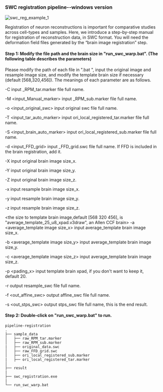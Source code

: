 ### SWC registration pipeline--windows version

![swc_reg_example_1](https://github.com/Vaa3D/vaa3d_tools/blob/master/hackathon/mBrainAligner/doc/images_swc_reg/image-20210805143056992.png)

Registration of neuron reconstructions is important for comparative studies across cell-types and samples. Here, we introduce a step-by-step manual for registration of reconstruction data, in SWC format. You will need the deformation field files generated by the “brain image registration” step.

#### Step 1: Modify the file path and the brain size in "run_swc_warp.bat". (The following table describes the parameters)

Please modify the path of each file in ".bat ", input the original image and resample image size, and modify the template brain size if necessary (default [568,320,456]). The meanings of each parameter are as follows.

<the path to input file>
-C <input_CCF_marker>  input _RPM_tar.marker file full name.

-M <input_Manual_marker>	input _RPM_sub.marker file full name.

-o <input_original_swc>	input original swc file full name.

-T <input_tar_auto_marker>  input ori_local_registered_tar.marker file full name.

-S <input_brain_auto_marker>     input ori_local_registered_sub.marker file full name.

-d <input_FFD_grid>  input _FFD_grid.swc file full name. If FFD is included in the brain registration, add it.

<the size to original brain image>
-X <original image size_x>   input original brain image size_x.

-Y <original image size_y>   input original brain image size_y.

-Z <original image size_z>   input original brain image size_z.

<the size to resample or stripmove brain image>
-x <resample image size_x>   input resample brain image size_x.

-y <resample image size_y>   input resample brain image size_y.

-z <resample image size_z>   input resample brain image size_z.

<the size to template brain image,default [568 320 456], is "average_template_25_u8_xpad.v3draw", an Allen CCF brain>
-a <average_template image size_x>   input average_template brain image size_x.

-b <average_template image size_y>   input average_template brain image size_y.

-c <average_template image size_z>   input average_template brain image size_z.

-p <pading_x>       input template brain xpad, if you don't want to keep it, default 20.

<the path to output swc file>
-r <out_resample_swc>    output resample_swc file full name.

-f <out_affine_swc>     output affine_swc file full name.

-s <out_stps_swc>     output stps_swc file full name, this is the end result.

#### Step 2: Double-click on "run_swc_warp.bat" to run.


```
pipeline-registration
.
├── sample_data
│   ├── raw_RPM_tar.marker
│   ├── raw_RPM_sub.marker
|	├── original_data.swc
│   ├── raw_FFD_grid.swc
│   ├── ori_local_registered_sub.marker
|	├── ori_local_registered_tar.marker
│   
├── result
|	
├── swc_registration.exe
|	
└── run_swc_warp.bat
```

